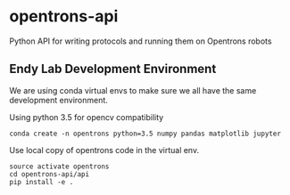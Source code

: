 # opentrons-api
Python API for writing protocols and running them on Opentrons robots

## Endy Lab Development Environment
We are using conda virtual envs to make sure we all have the same development environment.

Using python 3.5 for opencv compatibility

```
conda create -n opentrons python=3.5 numpy pandas matplotlib jupyter
```

Use local copy of opentrons code in the virtual env.

```
source activate opentrons
cd opentrons-api/api
pip install -e .
```
